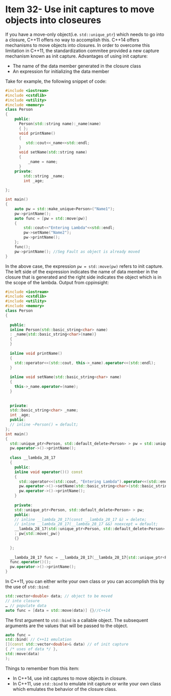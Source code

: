 
# Item 32- Use init captures to move objects into closeures

If you have a move-only object(i.e. `std::unique_ptr`) which needs to go into a closure, C++11 offers no way to accomplish this. C++14
offers mechanisms to move objects into closures. In order to overcome this limitation in C++11, the standardization commitee provided a new
capture mechanism known as init capture. Advantages of using init capture:

* The name of the data member generated in the closure class
* An expression for initializing the data member

Take for example, the following snippet of code:

```c++
#include <iostream>
#include <cstdlib>
#include <utility>
#include <memory>
class Person
{
    public:
      Person(std::string name):_name(name)
      { };
      void printName()
      {
         std::cout<<_name<<std::endl;
      }
      void setName(std::string name)
      {
          _name = name;
      }
    private:
        std::string _name;
        int _age;
        
};

int main()
{
    auto pw = std::make_unique<Person>("Name1");
    pw->printName();
    auto func = [pw = std::move(pw)]
    {
        std::cout<<"Entering Lambda"<<std::endl;
        pw->setName("Name2");
        pw->printName();
    };
    func();
    pw->printName(); //Seg Fault as object is already moved
}

```

In the above case, the expression `pw = std::move(pw)` refers to init capture. The left side of the expression indicates the name of
data member in the closure that is generated and the right side indicates the object which is in the scope of the lambda. Output from cppinsight:
```c++
#include <iostream>
#include <cstdlib>
#include <utility>
#include <memory>
class Person
{
  
  public: 
  inline Person(std::basic_string<char> name)
  : _name{std::basic_string<char>(name)}
  {
  }
  
  inline void printName()
  {
    std::operator<<(std::cout, this->_name).operator<<(std::endl);
  }
  
  inline void setName(std::basic_string<char> name)
  {
    this->_name.operator=(name);
  }
  
  
  private: 
  std::basic_string<char> _name;
  int _age;
  public: 
  // inline ~Person() = default;
};
int main()
{
  std::unique_ptr<Person, std::default_delete<Person> > pw = std::unique_ptr<Person, std::default_delete<Person> >(std::make_unique<Person>("Name1"));
  pw.operator->()->printName();
    
  class __lambda_28_17
  {
    public: 
    inline void operator()() const
    {
      std::operator<<(std::cout, "Entering Lambda").operator<<(std::endl);
      pw.operator->()->setName(std::basic_string<char>(std::basic_string<char>("Name2", std::allocator<char>())));
      pw.operator->()->printName();
    }
    
    private: 
    std::unique_ptr<Person, std::default_delete<Person> > pw;
    public: 
    // inline __lambda_28_17(const __lambda_28_17 &) = delete;
    // inline __lambda_28_17(__lambda_28_17 &&) noexcept = default;
    __lambda_28_17(std::unique_ptr<Person, std::default_delete<Person> > && _pw)
    : pw{std::move(_pw)}
    {}
    
  };
  
  __lambda_28_17 func = __lambda_28_17(__lambda_28_17{std::unique_ptr<Person, std::default_delete<Person> >(std::move(pw))});
  func.operator()();
  pw.operator->()->printName();
}
```

In C++11, you can either write your own class or you can accomplish this by the use of `std::bind`:
```c++
std::vector<double> data; // object to be moved
// into closure
… // populate data
auto func = [data = std::move(data)] {}//C++14
```

The first argument to `std::bind` is a callable object. The subsequent arguments are the values that will be passed to the object.
```c++
auto func =
std::bind( // C++11 emulation
[](const std::vector<double>& data) // of init capture
{ /* uses of data */ },
std::move(data)
);
```

Things to remember from this item:
* In C++14, use init captures to move objects in closure.
* In C++11, use `std::bind` to emulate init capture or write your own class which emulates the behavior of the closure class.
